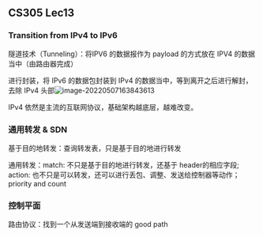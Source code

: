 ## CS305 Lec13

### Transition from IPv4 to IPv6

隧道技术（Tunneling）：将IPV6 的数据报作为 payload 的方式放在 IPV4 的数据当中（由路由器完成）

进行封装，将 IPv6 的数据包封装到 IPv4 的数据当中，等到离开之后进行解封，去除  IPv4  头部![image-20220507163843613](C:\Users\86181\AppData\Roaming\Typora\typora-user-images\image-20220507163843613.png)

IPv4 依然是主流的互联网协议，基础架构越底层，越难改变。

### 通用转发 & SDN

基于目的地转发：查询转发表，只是基于目的地进行转发

通用转发：match: 不只是基于目的地进行转发，还基于 header的相应字段; action: 也不只是可以转发，还可以进行丢包、调整、发送给控制器等动作；priority and count

### 控制平面

路由协议：找到一个从发送端到接收端的 good path  

